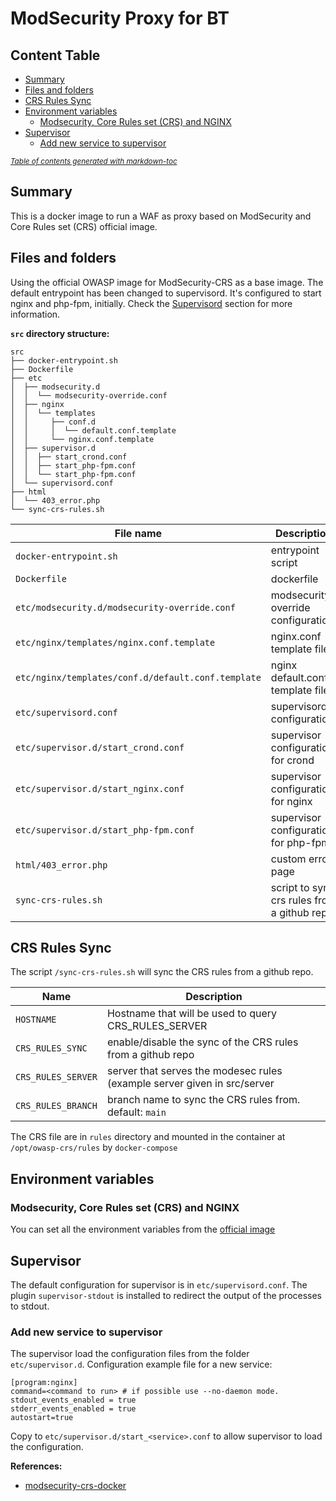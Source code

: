 # ModSecurity Proxy for BT

## Content Table
   * [Summary](#summary)
  * [Files and folders](#files-and-folders)
  * [CRS Rules Sync](#crs-rules-sync)
  * [Environment variables](#environment-variables)
    + [Modsecurity, Core Rules set (CRS) and NGINX](#modsecurity--core-rules-set--crs--and-nginx)
  * [Supervisor](#supervisor)
    + [Add new service to supervisor](#add-new-service-to-supervisor)

<small><i><a href='http://ecotrust-canada.github.io/markdown-toc/'>Table of contents generated with markdown-toc</a></i></small>

## Summary 

This is a docker image to run a WAF as proxy based on ModSecurity and Core Rules set (CRS) official image.

## Files and folders

Using the official OWASP image for ModSecurity-CRS as a base image.
The default entrypoint has been changed to supervisord. It's configured to start nginx and php-fpm, initially.
Check the [Supervisord](#supervisord) section for more information.

**`src` directory structure:**

```
src
├── docker-entrypoint.sh
├── Dockerfile
├── etc
│  ├── modsecurity.d
│  │  └── modsecurity-override.conf
│  ├── nginx
│  │  └── templates
│  │     ├── conf.d
│  │     │  └── default.conf.template
│  │     └── nginx.conf.template
│  ├── supervisor.d
│  │  ├── start_crond.conf
│  │  ├── start_php-fpm.conf
│  │  └── start_php-fpm.conf
│  └── supervisord.conf
├── html
│  └── 403_error.php
└── sync-crs-rules.sh

```
| File name | Description |
|-|-|
|`docker-entrypoint.sh` | entrypoint script |
|`Dockerfile` | dockerfile |
|`etc/modsecurity.d/modsecurity-override.conf` | modsecurity-override configuration |
|`etc/nginx/templates/nginx.conf.template` | nginx.conf template file |
|`etc/nginx/templates/conf.d/default.conf.template` | nginx default.conf template file |
|`etc/supervisord.conf` | supervisord configuration |
|`etc/supervisor.d/start_crond.conf` | supervisor configuration for crond |
|`etc/supervisor.d/start_nginx.conf` | supervisor configuration for nginx |
|`etc/supervisor.d/start_php-fpm.conf` | supervisor configuration for php-fpm |
|`html/403_error.php` | custom error page |
|`sync-crs-rules.sh` | script to sync crs rules from a github repo |

## CRS Rules Sync

The script `/sync-crs-rules.sh` will sync the CRS rules from a github repo.

| Name | Description|
|-|-|
| `HOSTNAME` | Hostname that will be used to query CRS_RULES_SERVER |
| `CRS_RULES_SYNC` | enable/disable the sync of the CRS rules from a github repo |
| `CRS_RULES_SERVER` | server that serves the modesec rules (example server given in src/server |
| `CRS_RULES_BRANCH` | branch name to sync the CRS rules from. default: `main`|

The CRS file are in `rules` directory and mounted in the container at `/opt/owasp-crs/rules` by `docker-compose`

## Environment variables

### Modsecurity, Core Rules set (CRS) and NGINX
You can set all the environment variables from the [official image](https://github.com/coreruleset/modsecurity-crs-docker)

## Supervisor

The default configuration for supervisor is in `etc/supervisord.conf`.
The plugin `supervisor-stdout` is installed to redirect the output of the processes to stdout.

### Add new service to supervisor

The supervisor load the configuration files from the folder `etc/supervisor.d`.
Configuration example file for a new service:

```
[program:nginx]
command=<command to run> # if possible use --no-daemon mode.
stdout_events_enabled = true
stderr_events_enabled = true
autostart=true
```
Copy to `etc/supervisor.d/start_<service>.conf` to allow supervisor to load the configuration.

**References:**

* [modsecurity-crs-docker](https://github.com/coreruleset/modsecurity-crs-docker)
